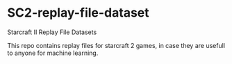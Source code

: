 # SC2-replay-file-dataset
Starcraft II Replay File Datasets

This repo contains replay files for starcraft 2 games, in case they are usefull to anyone for machine learning. 
